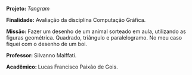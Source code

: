 <p><b> Projeto: </b> <i>Tangram</i>
<p><b>Finalidade:</b> Avaliação  da disciplina Computação Gráfica.
<p><b>Missão:</b> Fazer um desenho de um animal sorteado em aula, utilizando as figuras geométrica. Quadrado, triângulo e paralelogramo. No meu caso fiquei com  o desenho de um  boi.
<p><b>Professor: </b> Silvanno Malffati.
<p><b>Acadêmico: </b>Lucas Francisco Paixão de Gois.
